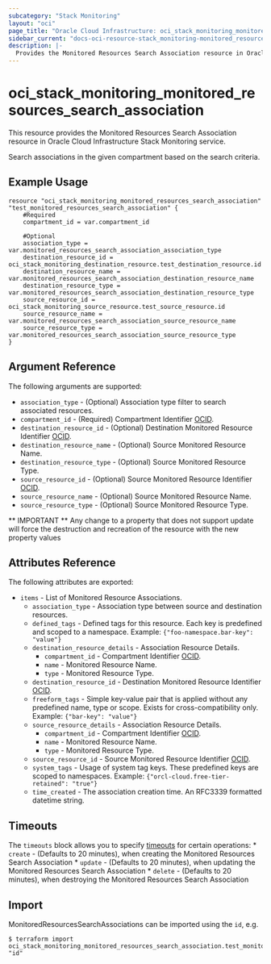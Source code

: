```yaml
---
subcategory: "Stack Monitoring"
layout: "oci"
page_title: "Oracle Cloud Infrastructure: oci_stack_monitoring_monitored_resources_search_association"
sidebar_current: "docs-oci-resource-stack_monitoring-monitored_resources_search_association"
description: |-
  Provides the Monitored Resources Search Association resource in Oracle Cloud Infrastructure Stack Monitoring service
---
```


# oci_stack_monitoring_monitored_resources_search_association
This resource provides the Monitored Resources Search Association resource in Oracle Cloud Infrastructure Stack Monitoring service.

Search associations in the given compartment based on the search criteria.


## Example Usage

```hcl
resource "oci_stack_monitoring_monitored_resources_search_association" "test_monitored_resources_search_association" {
	#Required
	compartment_id = var.compartment_id

	#Optional
	association_type = var.monitored_resources_search_association_association_type
	destination_resource_id = oci_stack_monitoring_destination_resource.test_destination_resource.id
	destination_resource_name = var.monitored_resources_search_association_destination_resource_name
	destination_resource_type = var.monitored_resources_search_association_destination_resource_type
	source_resource_id = oci_stack_monitoring_source_resource.test_source_resource.id
	source_resource_name = var.monitored_resources_search_association_source_resource_name
	source_resource_type = var.monitored_resources_search_association_source_resource_type
}
```

## Argument Reference

The following arguments are supported:

* `association_type` - (Optional) Association type filter to search associated resources. 
* `compartment_id` - (Required) Compartment Identifier [OCID](https://docs.cloud.oracle.com/iaas/Content/General/Concepts/identifiers.htm). 
* `destination_resource_id` - (Optional) Destination Monitored Resource Identifier [OCID](https://docs.cloud.oracle.com/iaas/Content/General/Concepts/identifiers.htm). 
* `destination_resource_name` - (Optional) Source Monitored Resource Name. 
* `destination_resource_type` - (Optional) Source Monitored Resource Type. 
* `source_resource_id` - (Optional) Source Monitored Resource Identifier [OCID](https://docs.cloud.oracle.com/iaas/Content/General/Concepts/identifiers.htm). 
* `source_resource_name` - (Optional) Source Monitored Resource Name. 
* `source_resource_type` - (Optional) Source Monitored Resource Type. 


** IMPORTANT **
Any change to a property that does not support update will force the destruction and recreation of the resource with the new property values

## Attributes Reference

The following attributes are exported:

* `items` - List of Monitored Resource Associations.
	* `association_type` - Association type between source and destination resources. 
	* `defined_tags` - Defined tags for this resource. Each key is predefined and scoped to a namespace. Example: `{"foo-namespace.bar-key": "value"}` 
	* `destination_resource_details` - Association Resource Details. 
		* `compartment_id` - Compartment Identifier [OCID](https://docs.cloud.oracle.com/iaas/Content/General/Concepts/identifiers.htm). 
		* `name` - Monitored Resource Name. 
		* `type` - Monitored Resource Type. 
	* `destination_resource_id` - Destination Monitored Resource Identifier [OCID](https://docs.cloud.oracle.com/iaas/Content/General/Concepts/identifiers.htm). 
	* `freeform_tags` - Simple key-value pair that is applied without any predefined name, type or scope. Exists for cross-compatibility only. Example: `{"bar-key": "value"}` 
	* `source_resource_details` - Association Resource Details. 
		* `compartment_id` - Compartment Identifier [OCID](https://docs.cloud.oracle.com/iaas/Content/General/Concepts/identifiers.htm). 
		* `name` - Monitored Resource Name. 
		* `type` - Monitored Resource Type. 
	* `source_resource_id` - Source Monitored Resource Identifier [OCID](https://docs.cloud.oracle.com/iaas/Content/General/Concepts/identifiers.htm). 
	* `system_tags` - Usage of system tag keys. These predefined keys are scoped to namespaces. Example: `{"orcl-cloud.free-tier-retained": "true"}` 
	* `time_created` - The association creation time. An RFC3339 formatted datetime string. 

## Timeouts

The `timeouts` block allows you to specify [timeouts](https://registry.terraform.io/providers/oracle/oci/latest/docs/guides/changing_timeouts) for certain operations:
	* `create` - (Defaults to 20 minutes), when creating the Monitored Resources Search Association
	* `update` - (Defaults to 20 minutes), when updating the Monitored Resources Search Association
	* `delete` - (Defaults to 20 minutes), when destroying the Monitored Resources Search Association


## Import

MonitoredResourcesSearchAssociations can be imported using the `id`, e.g.

```
$ terraform import oci_stack_monitoring_monitored_resources_search_association.test_monitored_resources_search_association "id"
```

